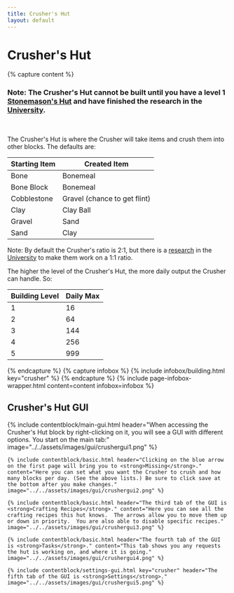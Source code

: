 ```yaml
---
title: Crusher's Hut
layout: default
---
```

# Crusher's Hut

{% capture content %}
### Note: The Crusher's Hut cannot be built until you have a level 1 [Stonemason's Hut](../../source/buildings/stonemason) and have finished the research in the [University](../../source/buildings/university).
<br>

The Crusher's Hut is where the Crusher will take items and crush them into other blocks. The defaults are: 

| Starting Item | Created Item |
| ----- | ----- |
| Bone          | Bonemeal     |
| Bone Block    | Bonemeal     |
| Cobblestone   | Gravel (chance to get flint) |
| Clay          | Clay Ball    |
| Gravel        | Sand         |
| Sand          | Clay         |

Note: By default the Crusher's ratio is 2:1, but there is a [research](../../source/systems/research) in the [University](../../source/buildings/university) to make them work on a 1:1 ratio.

The higher the level of the Crusher's Hut, the more daily output the Crusher can handle. So:

| Building Level | Daily Max |
| ----- | ----- |
| 1 | 16  |
| 2 | 64  |
| 3 | 144 |
| 4 | 256 |
| 5 | 999 |
{% endcapture %}
{% capture infobox %}
{% include infobox/building.html key="crusher" %}
{% endcapture %}
{% include page-infobox-wrapper.html content=content infobox=infobox %}

## Crusher's Hut GUI

<div class="row">
  <div class="col">
    {% include contentblock/main-gui.html header="When accessing the Crusher's Hut block by right-clicking on it, you will see a GUI with different options. You start on the main tab:" image="../../assets/images/gui/crushergui1.png" %}

    {% include contentblock/basic.html header="Clicking on the blue arrow on the first page will bring you to <strong>Missing</strong>." content="Here you can set what you want the Crusher to crush and how many blocks per day. (See the above lists.) Be sure to click save at the bottom after you make changes." image="../../assets/images/gui/crushergui2.png" %}

    {% include contentblock/basic.html header="The third tab of the GUI is <strong>Crafting Recipes</strong>." content="Here you can see all the crafting recipes this hut knows.  The arrows allow you to move them up or down in priority.  You are also able to disable specific recipes." image="../../assets/images/gui/crushergui3.png" %}

    {% include contentblock/basic.html header="The fourth tab of the GUI is <strong>Tasks</strong>." content="This tab shows you any requests the hut is working on, and where it is going." image="../../assets/images/gui/crushergui4.png" %}

    {% include contentblock/settings-gui.html key="crusher" header="The fifth tab of the GUI is <strong>Settings</strong>." image="../../assets/images/gui/crushergui5.png" %}
  </div>
</div>
